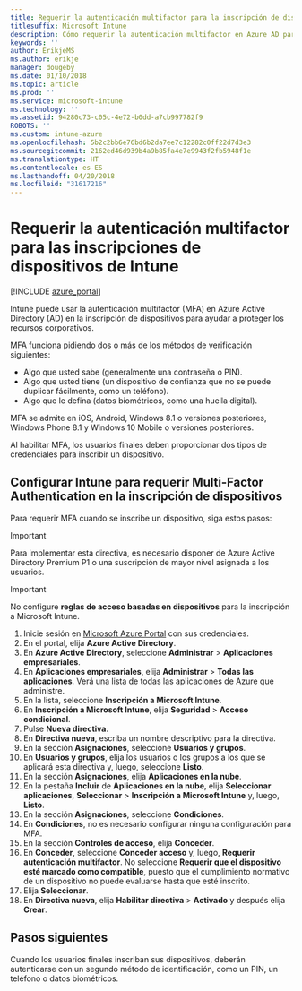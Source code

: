 ```yaml
---
title: Requerir la autenticación multifactor para la inscripción de dispositivos de Intune
titlesuffix: Microsoft Intune
description: Cómo requerir la autenticación multifactor en Azure AD para la inscripción de dispositivos de Intune.
keywords: ''
author: ErikjeMS
ms.author: erikje
manager: dougeby
ms.date: 01/10/2018
ms.topic: article
ms.prod: ''
ms.service: microsoft-intune
ms.technology: ''
ms.assetid: 94280c73-c05c-4e72-b0dd-a7cb997782f9
ROBOTS: ''
ms.custom: intune-azure
ms.openlocfilehash: 5b2c2bb6e76bd6b2da7ee7c12282c0ff22d7d3e3
ms.sourcegitcommit: 2162ed46d939b4a9b85fa4e7e9943f2fb5948f1e
ms.translationtype: HT
ms.contentlocale: es-ES
ms.lasthandoff: 04/20/2018
ms.locfileid: "31617216"
---
```

# <a name="require-multi-factor-authentication-for-intune-device-enrollments"></a>Requerir la autenticación multifactor para las inscripciones de dispositivos de Intune

[!INCLUDE [azure_portal](./includes/azure_portal.md)]

Intune puede usar la autenticación multifactor (MFA) en Azure Active Directory (AD) en la inscripción de dispositivos para ayudar a proteger los recursos corporativos.

MFA funciona pidiendo dos o más de los métodos de verificación siguientes:

- Algo que usted sabe (generalmente una contraseña o PIN).
- Algo que usted tiene (un dispositivo de confianza que no se puede duplicar fácilmente, como un teléfono).
- Algo que le defina (datos biométricos, como una huella digital).

MFA se admite en iOS, Android, Windows 8.1 o versiones posteriores, Windows Phone 8.1 y Windows 10 Mobile o versiones posteriores.

Al habilitar MFA, los usuarios finales deben proporcionar dos tipos de credenciales para inscribir un dispositivo.

## <a name="configure-intune-to-require-multi-factor-authentication-at-device-enrollment"></a>Configurar Intune para requerir Multi-Factor Authentication en la inscripción de dispositivos

Para requerir MFA cuando se inscribe un dispositivo, siga estos pasos:

>[!Important]
>Para implementar esta directiva, es necesario disponer de Azure Active Directory Premium P1 o una suscripción de mayor nivel asignada a los usuarios.

>[!Important]
>No configure **reglas de acceso basadas en dispositivos** para la inscripción a Microsoft Intune.

1. Inicie sesión en [Microsoft Azure Portal](https://portal.azure.com) con sus credenciales.
2. En el portal, elija **Azure Active Directory**.
2. En **Azure Active Directory**, seleccione **Administrar** > **Aplicaciones empresariales**.
3. En **Aplicaciones empresariales**, elija **Administrar** > **Todas las aplicaciones**. Verá una lista de todas las aplicaciones de Azure que administre.
3. En la lista, seleccione **Inscripción a Microsoft Intune**.
4. En **Inscripción a Microsoft Intune**, elija **Seguridad** > **Acceso condicional**.
5. Pulse **Nueva directiva**.
6. En **Directiva nueva**, escriba un nombre descriptivo para la directiva.
7. En la sección **Asignaciones**, seleccione **Usuarios y grupos**.
8. En **Usuarios y grupos**, elija los usuarios o los grupos a los que se aplicará esta directiva y, luego, seleccione **Listo**.
9. En la sección **Asignaciones**, elija **Aplicaciones en la nube**.
10. En la pestaña **Incluir** de **Aplicaciones en la nube**, elija **Seleccionar aplicaciones**, **Seleccionar** > **Inscripción a Microsoft Intune** y, luego, **Listo**.
11. En la sección **Asignaciones**, seleccione **Condiciones**.
12. En **Condiciones**, no es necesario configurar ninguna configuración para MFA.
13. En la sección **Controles de acceso**, elija **Conceder**.
14. En **Conceder**, seleccione **Conceder acceso** y, luego, **Requerir autenticación multifactor**.
    No seleccione **Requerir que el dispositivo esté marcado como compatible**, puesto que el cumplimiento normativo de un dispositivo no puede evaluarse hasta que esté inscrito.
15. Elija **Seleccionar**.
16. En **Directiva nueva**, elija **Habilitar directiva** > **Activado** y después elija **Crear**.



## <a name="next-steps"></a>Pasos siguientes

Cuando los usuarios finales inscriban sus dispositivos, deberán autenticarse con un segundo método de identificación, como un PIN, un teléfono o datos biométricos.
